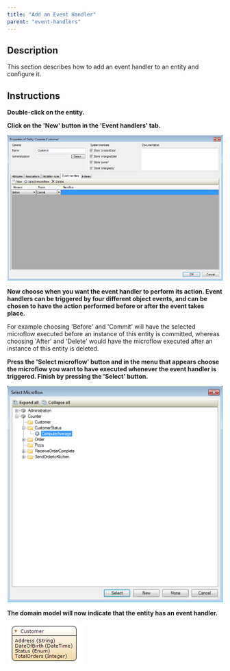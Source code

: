 ```yaml
---
title: "Add an Event Handler"
parent: "event-handlers"
---
```

## Description

This section describes how to add an event handler to an entity and configure it.

## Instructions

 **Double-click on the entity.**

 **Click on the 'New' button in the 'Event handlers' tab.**

![](attachments/2621529/2752535.png)

 **Now choose when you want the event handler to perform its action. Event handlers can be triggered by four different object events, and can be chosen to have the action performed before or after the event takes place.**

For example choosing 'Before' and 'Commit' will have the selected microflow executed before an instance of this entity is committed, whereas choosing 'After' and 'Delete' would have the microflow executed after an instance of this entity is deleted.

 **Press the 'Select microflow' button and in the menu that appears choose the microflow you want to have executed whenever the event handler is triggered. Finish by pressing the 'Select' button.**

![](attachments/2621529/2752534.png)

 **The domain model will now indicate that the entity has an event handler.**

![](attachments/2621529/2752548.png)
